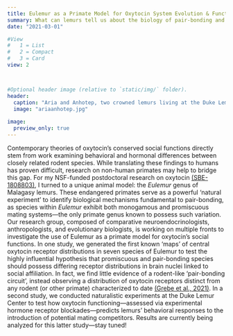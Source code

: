```yaml
---
title: Eulemur as a Primate Model for Oxytocin System Evolution & Function
summary: What can lemurs tell us about the biology of pair-bonding and sociality?
date: "2021-03-01"

#View
#   1 = List
#   2 = Compact
#   3 = Card
view: 2



#Optional header image (relative to `static/img/` folder).
header:
  caption: "Aria and Anhotep, two crowned lemurs living at the Duke Lemur Center, get acquainted. Photo: David Haring"
  image: "ariaanhotep.jpg"
  
image:
  preview_only: true
---
```


Contemporary theories of oxytocin’s conserved social functions directly stem from work examining behavioral and hormonal differences between closely related rodent species. While translating these findings to humans has proven difficult, research on non-human primates may help to bridge this gap. For my NSF-funded postdoctoral research on oxytocin [(SBE-1808803)](https://www.nsf.gov/awardsearch/showAward?AWD_ID=1808803), I turned to a unique animal model: the *Eulemur* genus of Malagasy lemurs. These endangered primates serve as a powerful ‘natural experiment’ to identify biological mechanisms fundamental to pair-bonding, as species within *Eulemur* exhibit both monogamous and promiscuous mating systems—the only primate genus known to possess such variation. Our research group, composed of comparative neuroendocrinologists, anthropologists, and evolutionary biologists, is working on multiple fronts to investigate the use of Eulemur as a primate model for oxytocin’s social functions. In one study, we generated the first known ‘maps’ of central oxytocin receptor distributions in seven species of Eulemur to test the highly influential hypothesis that promiscuous and pair-bonding species should possess differing receptor distributions in brain nuclei linked to social affiliation. In fact, we find little evidence of a rodent-like ‘pair-bonding circuit’, instead observing a distribution of oxytocin receptors distinct from any rodent (or other primate) characterized to date [(Grebe et al., 2021)](https://www.nature.com/articles/s41598-021-83342-6). In a second study, we conducted naturalistic experiments at the Duke Lemur Center to test how oxytocin functioning—assessed via experimental hormone receptor blockades—predicts lemurs’ behavioral responses to the introduction of potential mating competitors. Results are currently being analyzed for this latter study—stay tuned!
